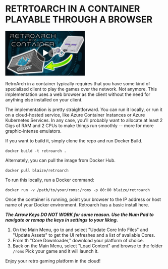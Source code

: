 # RETRTOARCH IN A CONTAINER PLAYABLE THROUGH A BROWSER

[<img src="img/retroarch.jpg" width="50%">](https://www.youtube.com/watch?v=6gqXNirjNeU "RETRTOARCH IN A CONTAINER")

RetroArch in a container typically requires that you have some kind of specialized client to play the games over the network. Not anymore. This implementation uses a web browser as the client without the need for anything else installed on your client.

The implementation is pretty straightforward. You can run it locally, or run it on a cloud-hosted service, like Azure Container Instances or Azure Kubernetes Services. In any case, you'll probably want to allocate at least 2 Gigs of RAM and 2 CPUs to make things run smoothly -- more for more graphic-intense emulators.

If you want to build it, simply clone the repo and run Docker Build.

`docker build -t retroarch . ` 

Alternately, you can pull the image from Docker Hub.

`docker pull blaize/retroarch`

To run this locally, run a Docker command:

`docker run -v /path/to/your/roms:/roms -p 80:80 blaize/retroarch`

Once the container is running, point your browser to the IP address or host name of your Docker environment. Retroarch has a basic install here.

***The Arrow Keys DO NOT WORK for some reason. Use the Num Pad to navigate or remap the keys in settings to your liking.***

1. On the Main Menu, go to and select "Update Core Info Files" and "Update Assets" to get the UI refreshes and a list of available Cores.
2. From th "Core Downloader," download your platform of choice.
3. Back on the Main Menu, select "Load Content" and browse to the folder `/roms` Pick your game and it will launch it.

Enjoy your retro gaming platform in the cloud!
